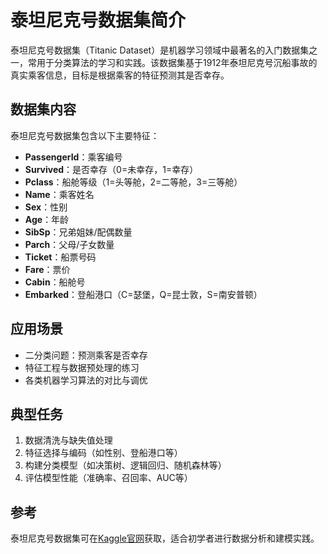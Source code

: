 # 泰坦尼克号数据集简介

泰坦尼克号数据集（Titanic Dataset）是机器学习领域中最著名的入门数据集之一，常用于分类算法的学习和实践。该数据集基于1912年泰坦尼克号沉船事故的真实乘客信息，目标是根据乘客的特征预测其是否幸存。

## 数据集内容

泰坦尼克号数据集包含以下主要特征：

- **PassengerId**：乘客编号
- **Survived**：是否幸存（0=未幸存，1=幸存）
- **Pclass**：船舱等级（1=头等舱，2=二等舱，3=三等舱）
- **Name**：乘客姓名
- **Sex**：性别
- **Age**：年龄
- **SibSp**：兄弟姐妹/配偶数量
- **Parch**：父母/子女数量
- **Ticket**：船票号码
- **Fare**：票价
- **Cabin**：船舱号
- **Embarked**：登船港口（C=瑟堡，Q=昆士敦，S=南安普顿）

## 应用场景

- 二分类问题：预测乘客是否幸存
- 特征工程与数据预处理的练习
- 各类机器学习算法的对比与调优

## 典型任务

1. 数据清洗与缺失值处理
2. 特征选择与编码（如性别、登船港口等）
3. 构建分类模型（如决策树、逻辑回归、随机森林等）
4. 评估模型性能（准确率、召回率、AUC等）

## 参考

泰坦尼克号数据集可在[Kaggle官网](https://www.kaggle.com/c/titanic)获取，适合初学者进行数据分析和建模实践。
